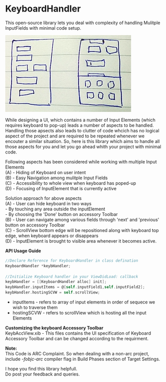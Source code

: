 KeyboardHandler
===============

This open-source library lets you deal with complexity of handling Mulitple InputFields with minimal code setup.  

![Multiple Input Items and Keyboard Hanlding](/InfoPic.jpg)

While designing a UI, which contains a number of Input Elements (which requires keyboard to pop-up) leads a number of aspects to be handled. Handling those apsects also leads to clutter of code whcich has no logical aspect of the project and are required to be repeated whenever we encouter a similar situation. So, here is this library which aims to handle all those aspects for you and let you go ahead whith your project with minimal code.  

Following aspects has been considered while working with multiple Input Elements  
(A) - Hiding of Keyboard on user intent  
(B) - Easy Navigation among mulitple Input Fields  
(C) - Accessibility to whole view when keyboard has poped-up  
(D) - Focusing of InputElement that is currently active  


Solution approach for above aspects  
(A) - User can hide keyboard in two ways  
        - By touching any area outside the inputElement  
        - By choosing the 'Done' button on accessory Toolbar  
(B) - User can navigate among various fields through 'next' and 'previous' button on accessory Toolbar  
(C) - ScrollView bottom edge will be repositioned along with keyboard top edge, when keyboard appears or disappears  
(D) - InputElement is brought to visible area whenever it becomes active.  

**API Usage Guide**
```Objective-C
//Declare Reference for KeyboardHandler in class defination
KeyboardHandler *keybHandler;  

//Initialize Keyboard handler in your ViewDidLoad: callback
keybHandler = [[KeyboardHandler alloc] init];
keybHandler.inputItems = @[self.inputField1,self.inputField2];
keybHandler.hostingSCVW = self.scrollView;
``` 
    
 - inputItems - refers to array of input elements in order of sequece we wish to traverse them  
 - hostingSCVW - refers to scrollView which is hosting all the input Elements  
    
    

**Customizing the keyboard Accessory Toolbar**  
KeybAccView.xib - This files contains the UI specification of Keyboard Accessory Toolbar and can be changed according to the requirment.  

**Note:**  
This Code is ARC Complaint. So when dealing with a non-arc project, include *-fobjc-arc* compiler flag in Build Phases section of Target Settings.  
  
  
I hope you find this library helpfull.  
Do post your feedback and queries.
